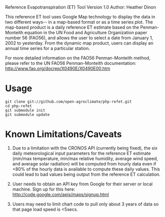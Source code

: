 Reference Evapotranspiration (ET) Tool Version 1.0
Author: Heather Dinon

This reference ET tool uses Google Map technology to display the data in two
different ways-- in a map-based format or as a time series plot. The map-based
product is a daily reference ET estimate based on the Penman-Monteith equation
in the UN Food and Agriculture Organization paper number 56 (FAO56), and
allows the user to select a date from January 1, 2002 to yesterday. From the
dynamic map product, users can display an annual time series for a particular
station. 

For more detailed information on the FAO56 Penman-Monteith method, please refer 
to the UN FAO56 Penman-Monteith documentation: 
http://www.fao.org/docrep/X0490E/X0490E00.htm 

Usage
=========================
```
git clone git://github.com/open-agroclimate/php-refet.git
cd php-refet
git submodule init
git submodule update
```

Known Limitations/Caveats
==========================

1) Due to a limitation with the CRONOS API (currently being fixed), the six
daily meteorological input parameters for the reference ET estimate
(min/max temperature, min/max relative humidity, average wind speed, and
average solar radiation) will be computed from hourly data even if <80% of
the hourly data is available to compute these daily values. This could lead to
bad values being output from the reference ET calculation.

2) User needs to obtain an API key from Google for their server or local
machine. Sign up for this here: http://code.google.com/apis/maps/signup.html

3) Users may need to limit chart code to pull only about 3 years of data
so that page load speed is <5secs.

